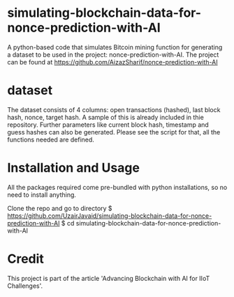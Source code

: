 # simulating-blockchain-data-for-nonce-prediction-with-AI
A python-based code that simulates Bitcoin mining function for generating a dataset to be used in the project: nonce-prediction-with-AI. The project can be found at https://github.com/AizazSharif/nonce-prediction-with-AI

# dataset
The dataset consists of 4 columns: open transactions (hashed), last block hash, nonce, target hash. A sample of this is already included in thie repository.
Further parameters like current block hash, timestamp and guess hashes can also be generated. Please see the script for that, all the functions needed are defined. 

# Installation and Usage
All the packages required come pre-bundled with python installations, so no need to install anything.

Clone the repo and go to directory
$ https://github.com/UzairJavaid/simulating-blockchain-data-for-nonce-prediction-with-AI
$ cd simulating-blockchain-data-for-nonce-prediction-with-AI

# Credit
This project is part of the article 'Advancing Blockchain with AI for IIoT Challenges'.
